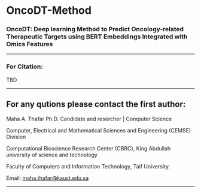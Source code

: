 # OncoDT-Method
### OncoDT: Deep learning Method to Predict Oncology-related Therapeutic Targets using BERT Embeddings Integrated with Omics Features




-----------------------------------------------
### For Citation:
TBD

--------------------------------------------------------------------
For any qutions please contact the first author:
---------------------------------------------------------------------
Maha A. Thafar 
Ph.D. Candidate and resercher | Computer Science

Computer, Electrical and Mathematical Sciences and Engineering (CEMSE) Division

Computational Bioscience Research Center (CBRC), King Abdullah university of science and technology

Faculty of Computers and Information Technology, Taif University.

Email: maha.thafar@kaust.edu.sa

----
